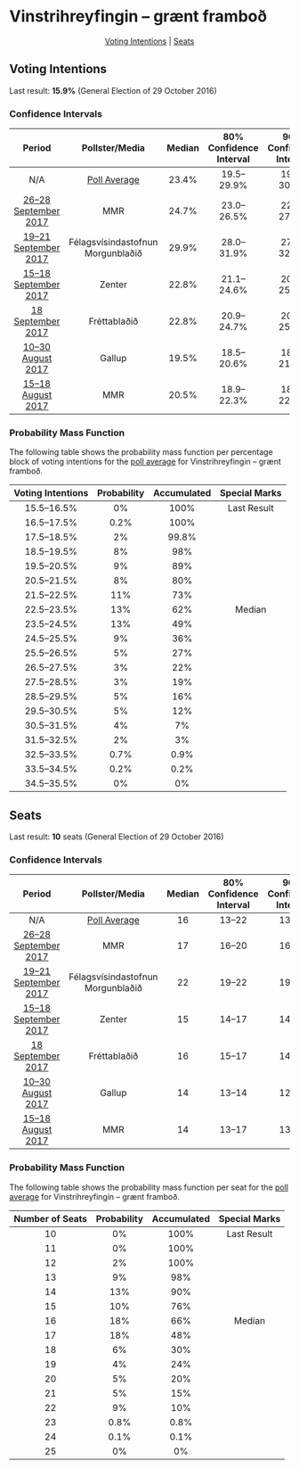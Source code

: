 # Vinstrihreyfingin – grænt framboð

<p align="center"><a href="#voting-intentions">Voting Intentions</a> | <a href="#seats">Seats</a></p>

## Voting Intentions

Last result: **15.9%** (General Election of 29 October 2016)

### Confidence Intervals

| Period     | Pollster/Media   | Median | 80% Confidence Interval | 90% Confidence Interval | 95% Confidence Interval | 99% Confidence Interval |
|:----------:|:----------------:|:-----------:|:-----------------------:|:-----------------------:|:-----------------------:|:-----------------------:|
| N/A | [Poll Average](average.html) | 23.4% | 19.5–29.9% | 19.0–30.9% | 18.6–31.7% | 17.9–32.9% |
| [26–28 September 2017](2017-09-28-MMR.html) | MMR | 24.7% | 23.0–26.5% | 22.6–27.0% | 22.2–27.5% | 21.4–28.4% |
| [19–21 September 2017](2017-09-21-Felagsvisindastofnun.html) | Félagsvísindastofnun <br> Morgunblaðið | 29.9% | 28.0–31.9% | 27.5–32.4% | 27.0–32.9% | 26.1–33.9% |
| [15–18 September 2017](2017-09-18-Zenter.html) | Zenter | 22.8% | 21.1–24.6% | 20.7–25.1% | 20.3–25.6% | 19.5–26.5% |
| [18 September 2017](2017-09-18-Frettabladid.html) | Fréttablaðið | 22.8% | 20.9–24.7% | 20.4–25.3% | 20.0–25.8% | 19.1–26.7% |
| [10–30 August 2017](2017-08-30-Gallup.html) | Gallup | 19.5% | 18.5–20.6% | 18.2–21.0% | 17.9–21.2% | 17.4–21.8% |
| [15–18 August 2017](2017-08-18-MMR.html) | MMR | 20.5% | 18.9–22.3% | 18.5–22.8% | 18.1–23.2% | 17.4–24.1% |

### Probability Mass Function

The following table shows the probability mass function per percentage block of voting intentions for the [poll average](average.html) for Vinstrihreyfingin – grænt framboð.

| Voting Intentions | Probability | Accumulated | Special Marks |
|:-----------------:|:-----------:|:-----------:|:-------------:|
| 15.5–16.5% | 0% | 100% | Last Result |
| 16.5–17.5% | 0.2% | 100% |  |
| 17.5–18.5% | 2% | 99.8% |  |
| 18.5–19.5% | 8% | 98% |  |
| 19.5–20.5% | 9% | 89% |  |
| 20.5–21.5% | 8% | 80% |  |
| 21.5–22.5% | 11% | 73% |  |
| 22.5–23.5% | 13% | 62% | Median |
| 23.5–24.5% | 13% | 49% |  |
| 24.5–25.5% | 9% | 36% |  |
| 25.5–26.5% | 5% | 27% |  |
| 26.5–27.5% | 3% | 22% |  |
| 27.5–28.5% | 3% | 19% |  |
| 28.5–29.5% | 5% | 16% |  |
| 29.5–30.5% | 5% | 12% |  |
| 30.5–31.5% | 4% | 7% |  |
| 31.5–32.5% | 2% | 3% |  |
| 32.5–33.5% | 0.7% | 0.9% |  |
| 33.5–34.5% | 0.2% | 0.2% |  |
| 34.5–35.5% | 0% | 0% |  |


## Seats

Last result: **10** seats (General Election of 29 October 2016)

### Confidence Intervals

| Period     | Pollster/Media   | Median | 80% Confidence Interval | 90% Confidence Interval | 95% Confidence Interval | 99% Confidence Interval |
|:----------:|:----------------:|:------:|:-----------------------:|:-----------------------:|:-----------------------:|:-----------------------:|
| N/A | [Poll Average](average.html) | 16 | 13–22 | 13–22 | 13–22 | 12–23 |
| [26–28 September 2017](2017-09-28-MMR.html) | MMR | 17 | 16–20 | 16–20 | 16–21 | 15–21 |
| [19–21 September 2017](2017-09-21-Felagsvisindastofnun.html) | Félagsvísindastofnun <br> Morgunblaðið | 22 | 19–22 | 19–22 | 18–23 | 17–23 |
| [15–18 September 2017](2017-09-18-Zenter.html) | Zenter | 15 | 14–17 | 14–17 | 14–18 | 13–18 |
| [18 September 2017](2017-09-18-Frettabladid.html) | Fréttablaðið | 16 | 15–17 | 14–18 | 13–18 | 12–19 |
| [10–30 August 2017](2017-08-30-Gallup.html) | Gallup | 14 | 13–14 | 12–15 | 12–15 | 12–15 |
| [15–18 August 2017](2017-08-18-MMR.html) | MMR | 14 | 13–17 | 13–17 | 12–17 | 12–17 |

### Probability Mass Function

The following table shows the probability mass function per seat for the [poll average](average.html) for Vinstrihreyfingin – grænt framboð.

| Number of Seats | Probability | Accumulated | Special Marks |
|:---------------:|:-----------:|:-----------:|:-------------:|
| 10 | 0% | 100% | Last Result |
| 11 | 0% | 100% |  |
| 12 | 2% | 100% |  |
| 13 | 9% | 98% |  |
| 14 | 13% | 90% |  |
| 15 | 10% | 76% |  |
| 16 | 18% | 66% | Median |
| 17 | 18% | 48% |  |
| 18 | 6% | 30% |  |
| 19 | 4% | 24% |  |
| 20 | 5% | 20% |  |
| 21 | 5% | 15% |  |
| 22 | 9% | 10% |  |
| 23 | 0.8% | 0.8% |  |
| 24 | 0.1% | 0.1% |  |
| 25 | 0% | 0% |  |


